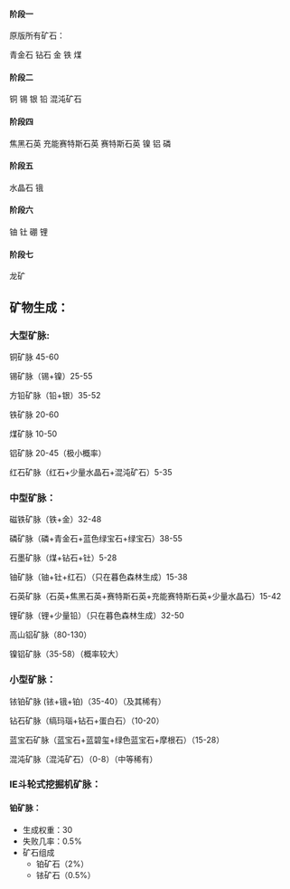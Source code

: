 #### 阶段一

原版所有矿石：

青金石 钻石 金 铁 煤

#### 阶段二

铜 锡 银 铅 混沌矿石

#### 阶段四

焦黑石英 充能赛特斯石英 赛特斯石英 镍 铝 磷

#### 阶段五

水晶石 锇

#### 阶段六

铀 钍 硼 锂

#### 阶段七

龙矿



## 矿物生成：

### 大型矿脉:

铜矿脉 45-60

锡矿脉（锡+镍）25-55

方铅矿脉（铅+银）35-52

铁矿脉 20-60

煤矿脉 10-50

铝矿脉 20-45（极小概率）

红石矿脉（红石+少量水晶石+混沌矿石）5-35

### 中型矿脉：

磁铁矿脉（铁+金）32-48

磷矿脉（磷+青金石+蓝色绿宝石+绿宝石）38-55

石墨矿脉（煤+钻石+钍）5-28

铀矿脉（铀+钍+红石）（只在暮色森林生成）15-38

石英矿脉（石英+焦黑石英+赛特斯石英+充能赛特斯石英+少量水晶石）15-42

锂矿脉（锂+少量铅）（只在暮色森林生成）32-50

高山铝矿脉（80-130）

镍铝矿脉（35-58）（概率较大）

### 小型矿脉：

铱铂矿脉 (铱+锇+铂)（35-40）（及其稀有）

钻石矿脉（缟玛瑙+钻石+蛋白石）（10-20）

蓝宝石矿脉（蓝宝石+蓝碧玺+绿色蓝宝石+摩根石）（15-28）

混沌矿脉（混沌矿石）（0-8）（中等稀有）



### IE斗轮式挖掘机矿脉：

#### 铂矿脉：

- 生成权重：30
- 失败几率：0.5%
- 矿石组成
  - 铂矿石（2%）
  - 铱矿石（0.5%）
